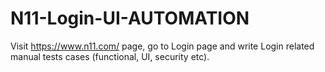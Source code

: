 # N11-Login-UI-AUTOMATION
Visit https://www.n11.com/ page, go to Login page and write Login related manual tests cases (functional, UI, security etc).
